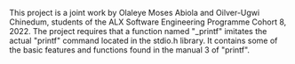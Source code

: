 This project is a joint work by Olaleye Moses Abiola and Oilver-Ugwi Chinedum, students of the ALX Software Engineering Programme Cohort 8, 2022.
The project requires that a function named "_printf" imitates the actual "printf" command located in the stdio.h library. 
It contains some of the basic features and functions found in the manual 3 of "printf".
